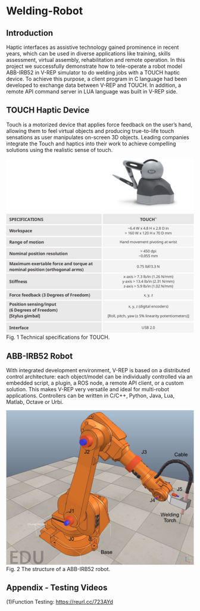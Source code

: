 # Welding-Robot

## Introduction
Haptic interfaces as assistive technology gained prominence in recent years, which can be used in diverse applications like training, skills assessment, virtual assembly, rehabilitation and remote operation. In this project we successfully demonstrate how to tele-operate a robot model ABB-IRB52 in V-REP simulator to do welding jobs with a TOUCH haptic device. To achieve this purpose, a client program in C language had been developed to exchange data between V-REP and TOUCH. In addition, a remote API command server in LUA language was built in V-REP side.

## TOUCH Haptic Device
Touch is a motorized device that applies force feedback on the user’s hand, allowing them to feel virtual objects and producing true-to-life touch sensations as user manipulates on-screen 3D objects. Leading companies integrate the Touch and haptics into their work to achieve compelling solutions using the realistic sense of touch.

![image](https://github.com/kuanyusu/Welding-Robot/blob/master/fig.1.jpg)
Fig. 1 Technical specifications for TOUCH.

## ABB-IRB52 Robot
With integrated development environment, V-REP is based on a distributed control architecture: each object/model can be individually controlled via an embedded script, a plugin, a ROS node, a remote API client, or a custom solution. This makes V-REP very versatile and ideal for multi-robot applications. Controllers can be written in C/C++, Python, Java, Lua, Matlab, Octave or Urbi.

![image](https://github.com/kuanyusu/Welding-Robot/blob/master/fig.2.jpg)
Fig. 2 The structure of a ABB-IRB52 robot.

## Appendix - Testing Videos
(1)Function Testing: https://reurl.cc/723AYd
